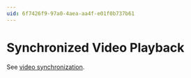 ```yaml
---
uid: 6f7426f9-97a0-4aea-aa4f-e01f0b737b61
---
```


# Synchronized Video Playback



See [video synchronization](xref:75aad9ef-ba8c-4fa4-a846-03ae5fed5670).  


